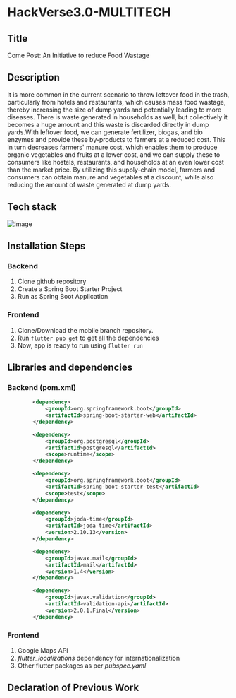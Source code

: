# HackVerse3.0-MULTITECH

## Title
Come Post: An Initiative to reduce Food Wastage

## Description
It is more common in the current scenario to throw leftover food in the trash, particularly from hotels and restaurants, which causes mass food wastage, thereby increasing the size of dump yards and potentially leading to more diseases. There is waste generated in households as well, but collectively it becomes a huge amount and this waste is discarded directly in dump yards.With leftover food, we can generate fertilizer, biogas, and bio enzymes and provide these by-products to farmers at a reduced cost. This in turn decreases farmers' manure cost, which enables them to produce organic vegetables and fruits at a lower cost, and we can supply these to consumers like hostels, restaurants, and households at an even lower cost than the market price. By utilizing this supply-chain model, farmers and consumers can obtain manure and vegetables at a discount, while also reducing the amount of waste generated at dump yards.

## Tech stack
![image](https://user-images.githubusercontent.com/44437936/155870061-f822db16-966d-4408-8d30-a7fd93cf84d9.png)

## Installation Steps
### Backend
1. Clone github repository
2. Create a Spring Boot Starter Project
3. Run as Spring Boot Application
### Frontend
1. Clone/Download the mobile branch repository.
2. Run `flutter pub get` to get all the dependencies
3. Now, app is ready to run using `flutter run`

## Libraries and dependencies
### Backend (pom.xml)
```xml
		<dependency>
			<groupId>org.springframework.boot</groupId>
			<artifactId>spring-boot-starter-web</artifactId>
		</dependency>
```
```xml
		<dependency>
			<groupId>org.postgresql</groupId>
			<artifactId>postgresql</artifactId>
			<scope>runtime</scope>
		</dependency>
```
```xml		
		<dependency>
			<groupId>org.springframework.boot</groupId>
			<artifactId>spring-boot-starter-test</artifactId>
			<scope>test</scope>
		</dependency>
```
```xml
		<dependency>
			<groupId>joda-time</groupId>
			<artifactId>joda-time</artifactId>
			<version>2.10.13</version>
		</dependency>
```
```xml
		<dependency>
			<groupId>javax.mail</groupId>
			<artifactId>mail</artifactId>
			<version>1.4</version>
		</dependency>
```
```xml		
		<dependency>
			<groupId>javax.validation</groupId>
			<artifactId>validation-api</artifactId>
			<version>2.0.1.Final</version>
		</dependency>
```
### Frontend
1. Google Maps API
2. _flutter_localizations_ dependency for internationalization 
3. Other flutter packages as per _pubspec.yaml_

## Declaration of Previous Work
